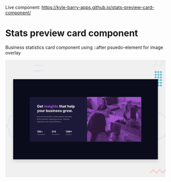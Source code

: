 Live component: https://kyle-barry-apps.github.io/stats-preview-card-component/

# Stats preview card component

Business statistics card component using ::after psuedo-element for image overlay

![Design preview for the Stats preview card component coding challenge](./design/desktop-preview.jpg)
